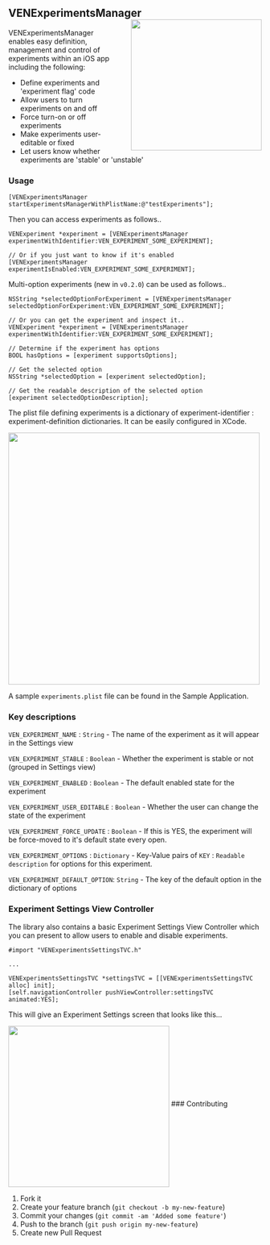 ## VENExperimentsManager<img src="http://f.cl.ly/items/2Y1o3X3s3X2Q1w2h0U10/AutoUpdates.png" align="right" width="260" align="right" style="padding-top:-20px; padding-left:20px;" />

VENExperimentsManager enables easy definition, management and control of experiments within an iOS app including the following:
- Define experiments and 'experiment flag' code
- Allow users to turn experiments on and off
- Force turn-on or off experiments
- Make experiments user-editable or fixed
- Let users know whether experiments are 'stable' or 'unstable'

### Usage

```objc
[VENExperimentsManager startExperimentsManagerWithPlistName:@"testExperiments"];
```

Then you can access experiments as follows..
```objc
VENExperiment *experiment = [VENExperimentsManager experimentWithIdentifier:VEN_EXPERIMENT_SOME_EXPERIMENT];

// Or if you just want to know if it's enabled
[VENExperimentsManager experimentIsEnabled:VEN_EXPERIMENT_SOME_EXPERIMENT];
```

Multi-option experiments (new in `v0.2.0`) can be used as follows..

```objc
NSString *selectedOptionForExperiment = [VENExperimentsManager selectedOptionForExperiment:VEN_EXPERIMENT_SOME_EXPERIMENT];

// Or you can get the experiment and inspect it..
VENExperiment *experiment = [VENExperimentsManager experimentWithIdentifier:VEN_EXPERIMENT_SOME_EXPERIMENT];

// Determine if the experiment has options
BOOL hasOptions = [experiment supportsOptions];

// Get the selected option
NSString *selectedOption = [experiment selectedOption];

// Get the readable description of the selected option
[experiment selectedOptionDescription];

```

The plist file defining experiments is a dictionary of experiment-identifier : experiment-definition dictionaries. It can be easily configured in XCode.

<img src="http://f.cl.ly/items/2Q2g0B2R1v0J322q1534/ExperimentsXCode.png" align="middle" width="500" />


A sample `experiments.plist` file can be found in the Sample Application.

### Key descriptions
`VEN_EXPERIMENT_NAME`          : `String`  - The name of the experiment as it will appear in the Settings view

`VEN_EXPERIMENT_STABLE`        : `Boolean` - Whether the experiment is stable or not (grouped in Settings view)

`VEN_EXPERIMENT_ENABLED`       : `Boolean` - The default enabled state for the experiment

`VEN_EXPERIMENT_USER_EDITABLE` : `Boolean` - Whether the user can change the state of the experiment

`VEN_EXPERIMENT_FORCE_UPDATE`  : `Boolean` - If this is YES, the experiment will be force-moved to it's default state every open.

`VEN_EXPERIMENT_OPTIONS`       : `Dictionary` - Key-Value pairs of `KEY` : `Readable description` for options for this experiment.

`VEN_EXPERIMENT_DEFAULT_OPTION`: `String` - The key of the default option in the dictionary of options

### Experiment Settings View Controller

The library also contains a basic Experiment Settings View Controller which you can present to allow users to enable and disable experiments.

```objc
#import "VENExperimentsSettingsTVC.h"

...

VENExperimentsSettingsTVC *settingsTVC = [[VENExperimentsSettingsTVC alloc] init];
[self.navigationController pushViewController:settingsTVC animated:YES];
```
This will give an Experiment Settings screen that looks like this...

<img src="http://f.cl.ly/items/0Z3R2H1f1z3t1H3R3g3q/experiments.png" align="middle" width="320" />
### Contributing

1. Fork it
2. Create your feature branch (`git checkout -b my-new-feature`)
3. Commit your changes (`git commit -am 'Added some feature'`)
4. Push to the branch (`git push origin my-new-feature`)
5. Create new Pull Request
